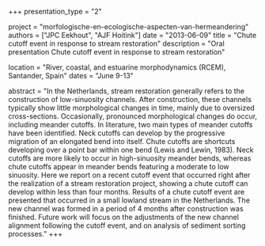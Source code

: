 +++
presentation_type = "2"

project = "morfologische-en-ecologische-aspecten-van-hermeandering"
authors = ["JPC Eekhout", "AJF Hoitink"]
date = "2013-06-09"
title = "Chute cutoff event in response to stream restoration"
description = "Oral presentation Chute cutoff event in response to stream restoration"

location = "River, coastal, and estuarine morphodynamics (RCEM), Santander, Spain"
dates = "June 9-13"

abstract = "In the Netherlands, stream restoration generally refers to the construction of low-sinuosity channels. After construction, these channels typically show little morphological changes in time, mainly due to oversized cross-sections. Occasionally, pronounced morphological changes do occur, including meander cutoffs. In literature, two main types of meander cutoffs have been identified. Neck cutoffs can develop by the progressive migration of an elongated bend into itself. Chute cutoffs are shortcuts developing over a point bar within one bend (Lewis and Lewin, 1983). Neck cutoffs are more likely to occur in high-sinuosity meander bends, whereas chute cutoffs appear in meander bends featuring a moderate to low sinuosity. Here we report on a recent cutoff event that occurred right after the realization of a stream restoration project, showing a chute cutoff can develop within less than four months. Results of a chute cutoff event are presented that occurred in a small lowland stream in the Netherlands. The new channel was formed in a period of 4 months after construction was finished. Future work will focus on the adjustments of the new channel alignment following the cutoff event, and on analysis of sediment sorting processes."
+++